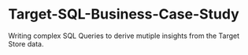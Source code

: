# Target-SQL-Business-Case-Study
Writing complex SQL Queries to derive mutiple insights from the Target Store data.

